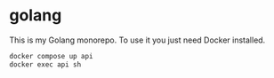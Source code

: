 # golang

This is my Golang monorepo. To use it you just need Docker installed.

```bash
docker compose up api
docker exec api sh
```
